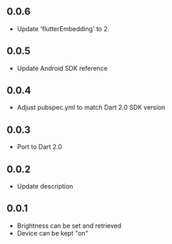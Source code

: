 ## 0.0.6
* Update 'flutterEmbedding' to 2.

## 0.0.5
* Update Android SDK reference

## 0.0.4
* Adjust pubspec.yml to match Dart 2.0 SDK version

## 0.0.3
* Port to Dart 2.0

## 0.0.2

* Update description

## 0.0.1

* Brightness can be set and retrieved
* Device can be kept "on"

